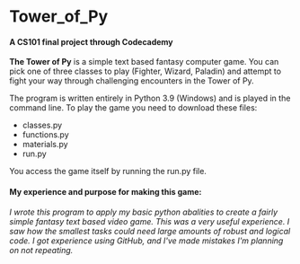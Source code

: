 # Tower_of_Py
#### A CS101 final project through Codecademy

**The Tower of Py** is a simple text based fantasy computer game. You can pick one of three classes to play (Fighter, Wizard, Paladin) and attempt to fight your way through challenging encounters in the Tower of Py.

The program is written entirely in Python 3.9 (Windows) and is played in the command line. To play the game you need to download these files:
* classes.py
* functions.py
* materials.py
* run.py

You access the game itself by running the run.py file. 

#### My experience and purpose for making this game:
*I wrote this program to apply my basic python abalities to create a fairly simple fantasy text based video game. This was a very useful experience. I saw how the smallest tasks could need large amounts of robust and logical code. I got experience using GitHub, and I've made mistakes I'm planning on not repeating.* 